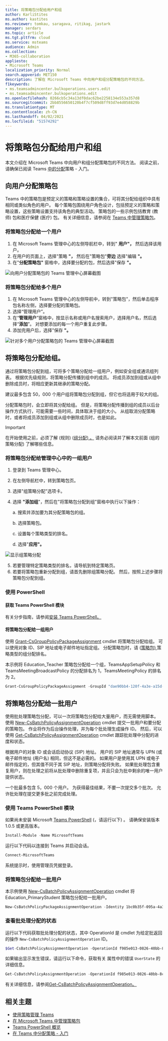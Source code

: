 ```yaml
---
title: 将策略包分配给用户和组
author: KarliStites
ms.author: kastites
ms.reviewer: tomkau, saragava, ritikag, jastark
manager: serdars
ms.topic: article
ms.tgt.pltfrm: cloud
ms.service: msteams
audience: Admin
ms.collection:
- M365-collaboration
appliesto:
- Microsoft Teams
localization_priority: Normal
search.appverid: MET150
description: 了解在 Microsoft Teams 中向用户和组分配策略包的不同方法。
f1keywords:
- ms.teamsadmincenter.bulkoperations.users.edit
- ms.teamsadmincenter.bulkoperations.edit
ms.openlocfilehash: 0266cb5c34a13df0dac62be2258134e553a357d8
ms.sourcegitcommit: 2bb8556650120b4f7cf509d8ff93d7e4d058829b
ms.translationtype: MT
ms.contentlocale: zh-CN
ms.lasthandoff: 04/02/2021
ms.locfileid: "51574292"
---
```

# <a name="assign-policy-packages-to-users-and-groups"></a>将策略包分配给用户和组

本文介绍在 Microsoft Teams 中向用户和组分配策略包的不同方法。 阅读之前，请确保已阅读 Teams [中的分配](policy-assignment-overview.md)策略 - 入门。

## <a name="assign-a-policy-package-to-users"></a>向用户分配策略包

Teams 中的策略包是预定义的策略和策略设置的集合，可将其分配给组织中具有相同或类似角色的用户。 每个策略包围绕用户角色设计，包括预定义的策略和策略设置，这些策略设置支持该角色的典型活动。 策略包的一些示例包括教育 (教师) 包和医疗保健 (医疗) 包。 有关详细信息，请参阅在 [Teams 中管理策略包](manage-policy-packages.md)。

### <a name="assign-a-policy-package-to-one-user"></a>将策略包分配给一个用户

1. 在 Microsoft Teams 管理中心的左侧导航栏中，转到" **用户"，** 然后选择该用户。
2. 在用户的页面上，选择"策略 **"，** 然后在"策略包"**旁边** 选择"编辑 **"。**
3. 在"**分配策略包"** 窗格中，选择要分配的包，然后选择"保存 **"。**

![向用户分配策略包的 Teams 管理中心屏幕截图](media/assign-policypackages-user.png)

### <a name="assign-a-policy-package-to-multiple-users"></a>将策略包分配给多个用户

1. 在 Microsoft Teams 管理中心的左侧导航中，转到"策略包"，然后单击程序包名称左侧，选择要分配的策略包。
2. 选择“管理用户”。
3. 在“**管理用户**”窗格中，按显示名称或用户名搜索用户，选择用户名，然后选择“**添加**”。 对想要添加的每一个用户重复此步骤。
4. 添加完用户后，选择"保存 **"。**

![针对多个用户分配策略包的 Teams 管理中心屏幕截图](media/assign-policypackages-multipleusers.png)

## <a name="assign-a-policy-package-to-a-group"></a>将策略包分配给组。

通过将策略包分配到组，可将多个策略分配给一组用户，例如安全组或通讯组列表。 根据优先级规则，将策略分配传播到组中的成员。 将成员添加到组或从组中删除成员时，将相应更新其继承的策略分配。

建议最多包含 50，000 个用户组将策略包分配到组，但它也将适用于较大的组。

分配策略包时，会立即将其分配给组。 但是，将策略分配传播到组的成员以后台操作方式执行，可能需要一些时间，具体取决于组的大小。 从组取消分配策略时，或者将成员添加到组或从组中删除成员时，也是如此。

> [!IMPORTANT]
> 在开始使用之前，必须了解 (规则)  ([组分配) 。](assign-policies-users-and-groups.md#group-assignment-ranking) [](assign-policies-users-and-groups.md#precedence-rules) 请务必阅读并了解本文前面 (组的策略分配) 了解哪些信息[](assign-policies-users-and-groups.md#what-you-need-to-know-about-policy-assignment-to-groups)。

### <a name="assign-a-policy-package-to-a-group-of-users-in-the-admin-center"></a>将策略包分配给管理中心中的一组用户

1. 登录到 Teams 管理中心。
2. 在左侧导航栏中，转到策略包页。
3. 选择"组策略分配"选项卡。
4. 选择 **"添加组**"，然后在"将策略包分配到组"窗格中执行以下操作：

    a. 搜索并添加要为其分配策略包的组。

    b. 选择策略包。

    c. 设置每个策略类型的排名。

    d. 选择"**应用"。**

![显示组策略分配](media/group-pkg-assignment.png)

5. 若要管理特定策略类型的排名，请导航到特定策略页。
6. 若要将策略包重新分配到组，请首先删除组策略分配。 然后，按照上述步骤将策略包分配到组。

### <a name="work-with-powershell"></a>使用 PowerShell

#### <a name="get-the-teams-powershell-module"></a>获取 Teams PowerShell 模块

有关分步指南，请参阅[安装 Teams PowerShell。](teams-powershell-install.md)

#### <a name="assign-a-policy-package-to-a-group-of-users"></a>将策略包分配给一组用户

使用 [Grant-CsGroupPolicyPackageAssignment](https://docs.microsoft.com/powershell/module/teams/grant-csgrouppolicypackageassignment) cmdlet 将策略包分配给组。 可以使用对象 ID、SIP 地址或电子邮件地址指定组。 分配策略包时，请 ([策略包) ](assign-policies-users-and-groups.md#group-assignment-ranking) 策略类型的组分配排名。

本示例将 Education_Teacher 策略包分配给一个组，TeamsAppSetupPolicy 和 TeamsMeetingBroadcastPolicy 的分配排名为 1，TeamsMeetingPolicy 的排名为 2。

```powershell
Grant-CsGroupPolicyPackageAssignment -GroupId "dae90bb4-120f-4a3e-a15d-30f142e79f69" -PackageName "Education_Teacher" -PolicyRankings "TeamsAppSetupPolicy, 1", "TeamsMeetingBroadcastPolicy, 1", "TeamsMeetingPolicy, 2"
```

## <a name="assign-a-policy-package-to-a-batch-of-users"></a>将策略包分配给一批用户

使用批处理策略包分配，可以一次将策略包分配给大量用户，而无需使用脚本。 使用 [New-CsBatchPolicyAssignmentOperation](https://docs.microsoft.com/powershell/module/teams/new-csbatchpolicyassignmentoperation) cmdlet 提交一批用户和要分配的策略包。 作业将作为后台操作处理，并为每个批处理生成操作 ID。 然后，可以使用 [Get-CsBatchPolicyAssignmentOperation](https://docs.microsoft.com/powershell/module/teams/get-csbatchpolicyassignmentoperation) cmdlet 跟踪批处理中分配的进度和状态。

根据用户的对象 ID 或会话启动协议 (SIP) 地址。 用户的 SIP 地址通常与 UPN (或电子邮件地址 (用户名) 相同，但这不是必需的。 如果用户是使用其 UPN 或电子邮件指定的，但其值不同于其 SIP 地址，则策略分配将失败。 如果批处理包含重复用户，则在处理之前将从批处理中删除重复项，并且只会为批中剩余的唯一用户提供状态。

一个批最多包含 5，000 个用户。 为获得最佳结果，不要一次提交多个批次。 允许批处理在提交更多批之前完成处理。

### <a name="use-the-teams-powershell-module"></a>使用 Teams PowerShell 模块

如果尚未安装 Microsoft [Teams PowerShell](https://www.powershellgallery.com/packages/MicrosoftTeams) (，请运行以下) 。 请确保安装版本 1.0.5 或更高版本。

```powershell
Install-Module -Name MicrosoftTeams
```

运行以下代码以连接到 Teams 并启动会话。

```powershell
Connect-MicrosoftTeams
```

系统提示时，使用管理员凭据登录。

### <a name="assign-policy-packages-to-a-batch-of-users"></a>将策略包分配给一批用户

本示例使用 [New-CsBatchPolicyAssignmentOperation](https://docs.microsoft.com/powershell/module/teams/new-csbatchpolicyassignmentoperation) cmdlet 将 Education_PrimaryStudent 策略包分配给一批用户。

```powershell
New-CsBatchPolicyPackageAssignmentOperation -Identity 1bc0b35f-095a-4a37-a24c-c4b6049816ab,user1@econtoso.com,user2@contoso.com -PackageName Education_PrimaryStudent
```

### <a name="see-the-status-of-a-batch-assignment"></a>查看批处理分配的状态

运行以下代码获取批处理分配的状态，其中 OperationId 是 cmdlet 为给定批返回的操作 ```New-CsBatchPolicyAssignmentOperation``` ID。

```powershell
$Get-CsBatchPolicyAssignmentOperation -OperationId f985e013-0826-40bb-8c94-e5f367076044 | fl
```

如果输出显示发生错误，请运行以下命令，获取有关 属性中的错误 ```UserState``` 的详细信息。

```powershell
Get-CsBatchPolicyAssignmentOperation -OperationId f985e013-0826-40bb-8c94-e5f367076044 | Select -ExpandProperty UserState
```

有关详细信息，请参阅[Get-CsBatchPolicyAssignmentOperation。](https://docs.microsoft.com/powershell/module/teams/get-csbatchpolicyassignmentoperation)

## <a name="related-topics"></a>相关主题

- [使用策略管理 Teams](manage-teams-with-policies.md)
- [在 Microsoft Teams 中管理策略包](manage-policy-packages.md)
- [Teams PowerShell 概览](teams-powershell-overview.md)
- [在 Teams 中分配策略 - 入门](policy-assignment-overview.md)